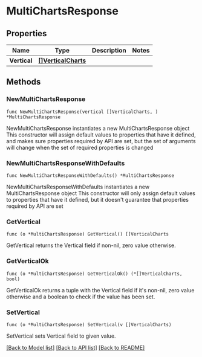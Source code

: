 # MultiChartsResponse

## Properties

Name | Type | Description | Notes
------------ | ------------- | ------------- | -------------
**Vertical** | [**[]VerticalCharts**](VerticalCharts.md) |  | 

## Methods

### NewMultiChartsResponse

`func NewMultiChartsResponse(vertical []VerticalCharts, ) *MultiChartsResponse`

NewMultiChartsResponse instantiates a new MultiChartsResponse object
This constructor will assign default values to properties that have it defined,
and makes sure properties required by API are set, but the set of arguments
will change when the set of required properties is changed

### NewMultiChartsResponseWithDefaults

`func NewMultiChartsResponseWithDefaults() *MultiChartsResponse`

NewMultiChartsResponseWithDefaults instantiates a new MultiChartsResponse object
This constructor will only assign default values to properties that have it defined,
but it doesn't guarantee that properties required by API are set

### GetVertical

`func (o *MultiChartsResponse) GetVertical() []VerticalCharts`

GetVertical returns the Vertical field if non-nil, zero value otherwise.

### GetVerticalOk

`func (o *MultiChartsResponse) GetVerticalOk() (*[]VerticalCharts, bool)`

GetVerticalOk returns a tuple with the Vertical field if it's non-nil, zero value otherwise
and a boolean to check if the value has been set.

### SetVertical

`func (o *MultiChartsResponse) SetVertical(v []VerticalCharts)`

SetVertical sets Vertical field to given value.



[[Back to Model list]](../README.md#documentation-for-models) [[Back to API list]](../README.md#documentation-for-api-endpoints) [[Back to README]](../README.md)


